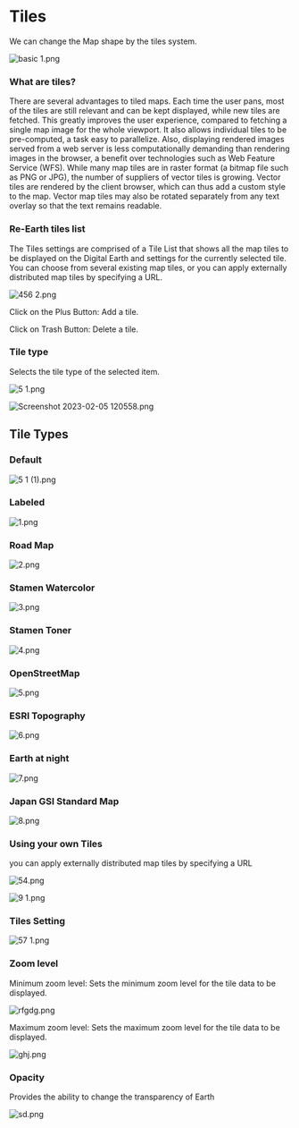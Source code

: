 # Tiles

We can change the Map shape by the tiles system. 

![basic 1.png](Tiles%20759a5fb32fc64432865e641ca6858d85/basic_1.png)

### **What are tiles?**

There are several advantages to tiled maps. Each time the user pans, most of the tiles are still relevant and can be kept displayed, while new tiles are fetched. This greatly improves the user experience, compared to fetching a single map image for the whole viewport. It also allows individual tiles to be pre-computed, a task easy to parallelize. Also, displaying rendered images served from a web server is less computationally demanding than rendering images in the browser, a benefit over technologies such as Web Feature Service (WFS). While many map tiles are in raster format (a bitmap file such as PNG or JPG), the number of suppliers of vector tiles is growing. Vector tiles are rendered by the client browser, which can thus add a custom style to the map. Vector map tiles may also be rotated separately from any text overlay so that the text remains readable.

### Re-Earth tiles list

The Tiles settings are comprised of a Tile List that shows all the map tiles to be displayed on the Digital Earth and settings for the currently selected tile. You can choose from several existing map tiles, or you can apply externally distributed map tiles by specifying a URL.

![456 2.png](Tiles%20759a5fb32fc64432865e641ca6858d85/456_2.png)

Click on the Plus Button: Add a tile.

Click on Trash Button: Delete a tile.

### Tile type

Selects the tile type of the selected item. 

![5 1.png](Tiles%20759a5fb32fc64432865e641ca6858d85/5_1.png)

![Screenshot 2023-02-05 120558.png](Tiles%20759a5fb32fc64432865e641ca6858d85/Screenshot_2023-02-05_120558.png)

## Tile Types

### **Default**

![5 1 (1).png](Tiles%20759a5fb32fc64432865e641ca6858d85/5_1_(1).png)

### **Labeled**

![1.png](Tiles%20759a5fb32fc64432865e641ca6858d85/1.png)

### **Road Map**

![2.png](Tiles%20759a5fb32fc64432865e641ca6858d85/2.png)

### **Stamen Watercolor**

![3.png](Tiles%20759a5fb32fc64432865e641ca6858d85/3.png)

### Stamen Toner

![4.png](Tiles%20759a5fb32fc64432865e641ca6858d85/4.png)

### OpenStreetMap

![5.png](Tiles%20759a5fb32fc64432865e641ca6858d85/5.png)

### ESRI Topography

![6.png](Tiles%20759a5fb32fc64432865e641ca6858d85/6.png)

### Earth at night

![7.png](Tiles%20759a5fb32fc64432865e641ca6858d85/7.png)

### Japan GSI Standard Map

![8.png](Tiles%20759a5fb32fc64432865e641ca6858d85/8.png)

### Using your own Tiles

you can apply externally distributed map tiles by specifying a URL

![54.png](Tiles%20759a5fb32fc64432865e641ca6858d85/54.png)

![9 1.png](Tiles%20759a5fb32fc64432865e641ca6858d85/9_1.png)

### Tiles Setting

![57 1.png](Tiles%20759a5fb32fc64432865e641ca6858d85/57_1.png)

### Zoom level

Minimum zoom level: Sets the minimum zoom level for the tile data to be displayed.

![rfgdg.png](Tiles%20759a5fb32fc64432865e641ca6858d85/rfgdg.png)

 Maximum zoom level: Sets the maximum zoom level for the tile data to be displayed.

![ghj.png](Tiles%20759a5fb32fc64432865e641ca6858d85/ghj.png)

### Opacity

Provides the ability to change the transparency of Earth

![sd.png](Tiles%20759a5fb32fc64432865e641ca6858d85/sd.png)